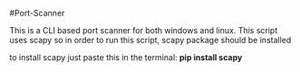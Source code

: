 #Port-Scanner                                     

This is a CLI based port scanner for both windows
and linux. This script uses scapy so in order to
run this script, scapy package should be installed

to install scapy just paste this in the terminal:
    **pip install scapy**



